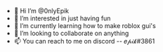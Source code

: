 - 👋 Hi I’m @0nlyEpik
- 👀 I’m interested in just having fun
- 🌱 I’m currently learning how to make roblox gui's
- 💞️ I’m looking to collaborate on anything
- 📫 You can reach to me on discord -- 𝑒𝓅𝒾𝓀#3861

<!---
0nlyEpik/0nlyEpik is a ✨ special ✨ repository because its `README.md` (this file) appears on your GitHub profile.
You can click the Preview link to take a look at your changes.
--->
